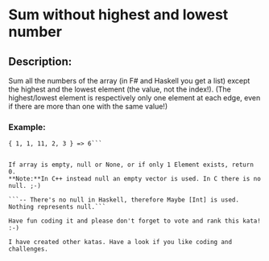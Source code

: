 # Sum without highest and lowest number
## Description:

Sum all the numbers of the array (in F# and Haskell you get a list) except the highest and the lowest element (the value, not the index!).
(The highest/lowest element is respectively only one element at each edge, even if there are more than one with the same value!)

### Example:

```{ 6, 2, 1, 8, 10 } => 16
{ 1, 1, 11, 2, 3 } => 6```


If array is empty, null or None, or if only 1 Element exists, return 0.
**Note:**In C++ instead null an empty vector is used. In C there is no null. ;-)

```-- There's no null in Haskell, therefore Maybe [Int] is used. Nothing represents null.```

Have fun coding it and please don't forget to vote and rank this kata! :-)

I have created other katas. Have a look if you like coding and challenges.
